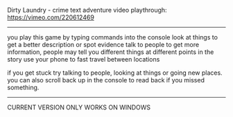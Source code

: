 Dirty Laundry - crime text adventure
video playthrough: https://vimeo.com/220612469

------------------------------------------------------
you play this game by typing commands into the console
look at things to get a better description or spot evidence
talk to people to get more information, people may tell you different things at different points in the story
use your phone to fast travel between locations

if you get stuck try talking to people, looking at things or going new places.
you can also scroll back up in the console to read back if you missed something.

------------------------------------------------------
CURRENT VERSION ONLY WORKS ON WINDOWS
